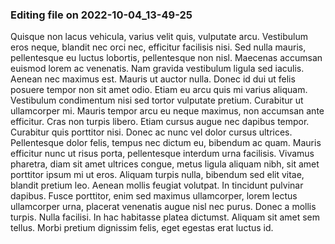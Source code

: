 

### Editing file on 2022-10-04_13-49-25

Quisque non lacus vehicula, varius velit quis, vulputate arcu. Vestibulum eros neque, blandit nec orci nec, efficitur facilisis nisi. Sed nulla mauris, pellentesque eu luctus lobortis, pellentesque non nisl. Maecenas accumsan euismod lorem ac venenatis. Nam gravida vestibulum ligula sed iaculis. Aenean nec maximus est. Mauris ut auctor nulla. Donec id dui ut felis posuere tempor non sit amet odio. Etiam eu arcu quis mi varius aliquam. Vestibulum condimentum nisi sed tortor vulputate pretium. Curabitur ut ullamcorper mi. Mauris tempor arcu eu neque maximus, non accumsan ante efficitur. Cras non turpis libero. Etiam cursus augue nec dapibus tempor.
Curabitur quis porttitor nisi. Donec ac nunc vel dolor cursus ultrices. Pellentesque dolor felis, tempus nec dictum eu, bibendum ac quam. Mauris efficitur nunc ut risus porta, pellentesque interdum urna facilisis. Vivamus pharetra, diam sit amet ultrices congue, metus ligula aliquam nibh, sit amet porttitor ipsum mi ut eros. Aliquam turpis nulla, bibendum sed elit vitae, blandit pretium leo. Aenean mollis feugiat volutpat. In tincidunt pulvinar dapibus. Fusce porttitor, enim sed maximus ullamcorper, lorem lectus ullamcorper urna, placerat venenatis augue nisl nec purus. Donec a mollis turpis. Nulla facilisi. In hac habitasse platea dictumst. Aliquam sit amet sem tellus. Morbi pretium dignissim felis, eget egestas erat luctus id.


